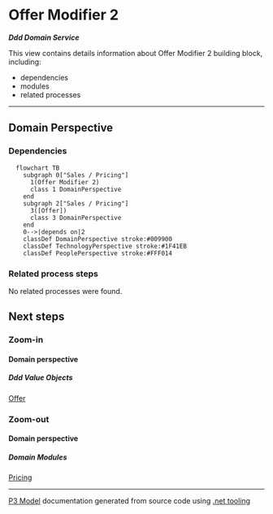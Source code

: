 ﻿
# Offer Modifier 2

***Ddd Domain Service***  

This view contains details information about Offer Modifier 2 building block, including:
- dependencies
- modules
- related processes  

---



## Domain Perspective


### Dependencies

```mermaid
  flowchart TB
    subgraph 0["Sales / Pricing"]
      1(Offer Modifier 2)
      class 1 DomainPerspective
    end
    subgraph 2["Sales / Pricing"]
      3([Offer])
      class 3 DomainPerspective
    end
    0-->|depends on|2
    classDef DomainPerspective stroke:#009900
    classDef TechnologyPerspective stroke:#1F41EB
    classDef PeoplePerspective stroke:#FFF014
```

### Related process steps

No related processes were found.  

## Next steps


### Zoom-in


#### Domain perspective


##### Ddd Value Objects

[Offer](Offer.md)  

### Zoom-out


#### Domain perspective


##### Domain Modules

[Pricing](Pricing.md)  

---

[P3 Model](https://github.com/P3-model/P3-model) documentation generated from source code using [.net tooling](https://github.com/P3-model/P3-model-dotnet)